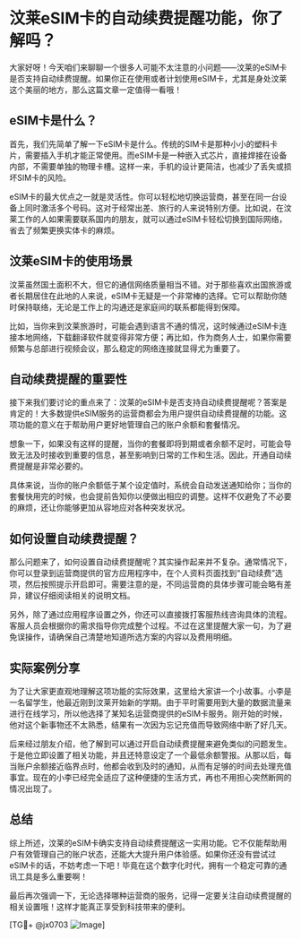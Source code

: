 # 汶莱eSIM卡的自动续费提醒功能，你了解吗？

大家好呀！今天咱们来聊聊一个很多人可能不太注意的小问题——汶莱的eSIM卡是否支持自动续费提醒。如果你正在使用或者计划使用eSIM卡，尤其是身处汶莱这个美丽的地方，那么这篇文章一定值得一看哦！

## eSIM卡是什么？

首先，我们先简单了解一下eSIM卡是什么。传统的SIM卡是那种小小的塑料卡片，需要插入手机才能正常使用。而eSIM卡是一种嵌入式芯片，直接焊接在设备内部，不需要单独的物理卡槽。这样一来，手机的设计更简洁，也减少了丢失或损坏SIM卡的风险。

eSIM卡的最大优点之一就是灵活性。你可以轻松地切换运营商，甚至在同一台设备上同时激活多个号码。这对于经常出差、旅行的人来说特别方便。比如说，在汶莱工作的人如果需要联系国内的朋友，就可以通过eSIM卡轻松切换到国际网络，省去了频繁更换实体卡的麻烦。

## 汶莱eSIM卡的使用场景

汶莱虽然国土面积不大，但它的通信网络质量相当不错。对于那些喜欢出国旅游或者长期居住在此地的人来说，eSIM卡无疑是一个非常棒的选择。它可以帮助你随时保持联络，无论是工作上的沟通还是家庭间的联系都能得到保障。

比如，当你来到汶莱旅游时，可能会遇到语言不通的情况，这时候通过eSIM卡连接本地网络，下载翻译软件就变得非常方便；再比如，作为商务人士，如果你需要频繁与总部进行视频会议，那么稳定的网络连接就显得尤为重要了。

## 自动续费提醒的重要性

接下来我们要讨论的重点来了：汶莱的eSIM卡是否支持自动续费提醒呢？答案是肯定的！大多数提供eSIM服务的运营商都会为用户提供自动续费提醒的功能。这项功能的意义在于帮助用户更好地管理自己的账户余额和套餐情况。

想象一下，如果没有这样的提醒，当你的套餐即将到期或者余额不足时，可能会导致无法及时接收到重要的信息，甚至影响到日常的工作和生活。因此，开通自动续费提醒是非常必要的。

具体来说，当你的账户余额低于某个设定值时，系统会自动发送通知给你；当你的套餐快用完的时候，也会提前告知你以便做出相应的调整。这样不仅避免了不必要的麻烦，还让你能够更加从容地应对各种突发状况。

## 如何设置自动续费提醒？

那么问题来了，如何设置自动续费提醒呢？其实操作起来并不复杂。通常情况下，你可以登录到运营商提供的官方应用程序中，在个人资料页面找到“自动续费”选项，然后按照提示开启即可。需要注意的是，不同运营商的具体步骤可能会略有差异，建议仔细阅读相关的说明文档。

另外，除了通过应用程序设置之外，你还可以直接拨打客服热线咨询具体的流程。客服人员会根据你的需求指导你完成整个过程。不过在这里提醒大家一句，为了避免误操作，请确保自己清楚地知道所选方案的内容以及费用明细。

## 实际案例分享

为了让大家更直观地理解这项功能的实际效果，这里给大家讲一个小故事。小李是一名留学生，他最近刚到汶莱开始新的学期。由于平时需要用到大量的数据流量来进行在线学习，所以他选择了某知名运营商提供的eSIM卡服务。刚开始的时候，他对这个新事物还不太熟悉，结果有一次因为忘记充值而导致网络中断了好几天。

后来经过朋友介绍，他了解到可以通过开启自动续费提醒来避免类似的问题发生。于是他立即设置了相关功能，并且还特意设定了一个最低余额警报。从那以后，每当账户余额接近临界点时，他都会收到及时的通知，从而有足够的时间去处理充值事宜。现在的小李已经完全适应了这种便捷的生活方式，再也不用担心突然断网的情况出现了。

## 总结

综上所述，汶莱的eSIM卡确实支持自动续费提醒这一实用功能。它不仅能帮助用户有效管理自己的账户状态，还能大大提升用户体验感。如果你还没有尝试过eSIM卡的话，不妨考虑一下吧！毕竟在这个数字化时代，拥有一个稳定可靠的通讯工具是多么重要啊！

最后再次强调一下，无论选择哪种运营商的服务，记得一定要关注自动续费提醒的相关设置哦！这样才能真正享受到科技带来的便利。

[TG💪+ @jx0703 ![Image](https://github.com/user-attachments/assets/dbca1d08-cadb-493c-b0ec-ad6f7a83f270)]